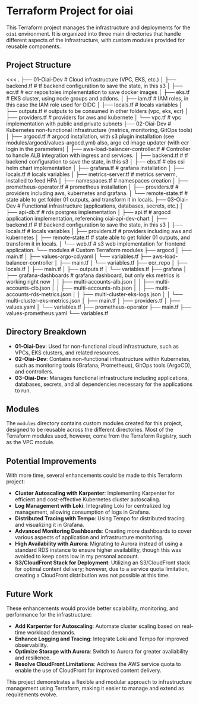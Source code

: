 # Terraform Project for oiai

This Terraform project manages the infrastructure and deployments for the `oiai` environment. It is organized into three main directories that handle different aspects of the infrastructure, with custom modules provided for reusable components.

## Project Structure

<<<
.
├── 01-Oiai-Dev         # Cloud infrastructure (VPC, EKS, etc.)
│   ├── backend.tf      # tf backend configuration to save the state, in this s3
│   ├── ecr.tf          # ecr repositoies implementation to save docker images
│   ├── eks.tf          # EKS cluster, using node groups and addons.
│   ├── iam.tf          # IAM roles, in this case the IAM role used for OIDC
│   ├── locals.tf       # locals variables
│   ├── outputs.tf      # outputs to be consumed in other folders (vpc, eks, ecr)
│   ├── providers.tf    # providers for aws and kubernete
│   └── vpc.tf          # vpc implementation with public and private subnets
├── 02-Oiai-Dev         # Kubernetes non-functional infrastructure (metrics, monitoring, GitOps tools)
│   ├── argocd.tf       # argocd installation, with s3 plugin installation (see modules/argocd/values-argocd.yml) also, argo cd image updater (with ecr login in the parameters)
│   ├── aws-load-balancer-controller.tf # Controller to handle ALB integration with ingress and services.
│   ├── backend.tf      # tf backend configuration to save the state, in this s3
│   ├── ebs.tf          # ebs csi helm chart implementation
│   ├── grafana.tf      # grafana installation
│   ├── locals.tf       # locals variables
│   ├── metrics-server.tf   # metrics serverm, installed to feed HPA
│   ├── namespaces.tf   # namespaces creation
│   ├── prometheus-operator.tf  # prometheus installation
│   ├── providers.tf    # providers including aws, kubernetes and grafana.
│   └── remote-state.tf # state able to get folder 01 outputs, and transform it in locals.
├── 03-Oiai-Dev          # Functional infrastructure (applications, databases, secrets, etc.)
│   ├── api-db.tf       # rds postgres implementation
│   ├── api.tf          # argocd application implementation, referencing oiai-api-dev-chart
│   ├── backend.tf      # tf backend configuration to save the state, in this s3
│   ├── locals.tf       # locals variables
│   ├── providers.tf    # providers including aws and kubernetes
│   ├── remote-state.tf # state able to get folder 01 outputs, and transform it in locals.
│   └── web.tf          # s3 web implementation for frontend application.
└── modules              # Custom Terraform modules
    ├── argocd
    │   ├── main.tf
    │   ├── values-argo-cd.yaml
    │   └── variables.tf
    ├── aws-load-balancer-controller
    │   ├── main.tf
    │   └── variables.tf
    ├── ecr_repo
    │   ├── locals.tf
    │   ├── main.tf
    │   ├── outputs.tf
    │   └── variables.tf
    ├── grafana
    │   ├── grafana-dashboards              # grafana dashboard, but only eks metrics is working right now
    │   │   ├── multi-accounts-alb.json
    │   │   ├── multi-accounts-clb.json
    │   │   ├── multi-accounts-nlb.json
    │   │   ├── multi-accounts-rds-metrics.json
    │   │   ├── multi-cluster-eks-logs.json
    │   │   └── multi-cluster-eks-metrics.json
    │   ├── main.tf
    │   ├── providers.tf
    │   ├── values.yaml
    │   └── variables.tf
    ├── prometheus-operator
        ├── main.tf
        ├── values-prometheus.yaml
        └── variables.tf
>>>

## Directory Breakdown

- **01-Oiai-Dev**: Used for non-functional cloud infrastructure, such as VPCs, EKS clusters, and related resources.
- **02-Oiai-Dev**: Contains non-functional infrastructure within Kubernetes, such as monitoring tools (Grafana, Prometheus), GitOps tools (ArgoCD), and controllers.
- **03-Oiai-Dev**: Manages functional infrastructure including applications, databases, secrets, and all dependencies necessary for the applications to run.

## Modules

The `modules` directory contains custom modules created for this project, designed to be reusable across the different directories. Most of the Terraform modules used, however, come from the Terraform Registry, such as the VPC module.

## Potential Improvements

With more time, several enhancements could be made to this Terraform project:

- **Cluster Autoscaling with Karpenter**: Implementing Karpenter for efficient and cost-effective Kubernetes cluster autoscaling.
- **Log Management with Loki**: Integrating Loki for centralized log management, allowing consumption of logs in Grafana.
- **Distributed Tracing with Tempo**: Using Tempo for distributed tracing and visualizing it in Grafana.
- **Advanced Monitoring Dashboards**: Creating more dashboards to cover various aspects of application and infrastructure monitoring.
- **High Availability with Aurora**: Migrating to Aurora instead of using a standard RDS instance to ensure higher availability, though this was avoided to keep costs low in my personal account.
- **S3/CloudFront Stack for Deployment**: Utilizing an S3/CloudFront stack for optimal content delivery; however, due to a service quota limitation, creating a CloudFront distribution was not possible at this time.

## Future Work

These enhancements would provide better scalability, monitoring, and performance for the infrastructure:

- **Add Karpenter for Autoscaling**: Automate cluster scaling based on real-time workload demands.
- **Enhance Logging and Tracing**: Integrate Loki and Tempo for improved observability.
- **Optimize Storage with Aurora**: Switch to Aurora for greater availability and resilience.
- **Resolve CloudFront Limitations**: Address the AWS service quota to enable the use of CloudFront for improved content delivery.

This project demonstrates a flexible and modular approach to infrastructure management using Terraform, making it easier to manage and extend as requirements evolve.
